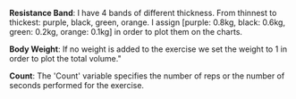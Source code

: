**Resistance Band**: I have 4 bands of different thickness. From thinnest to thickest: purple, black, green, orange. I assign [purple: 0.8kg, black: 0.6kg, green: 0.2kg, orange: 0.1kg] in order to plot them on the charts.

**Body Weight**: If no weight is added to the exercise we set the weight to $1$ in order to plot the total volume."

**Count**: The 'Count' variable specifies the number of reps or the number of seconds performed for the exercise.